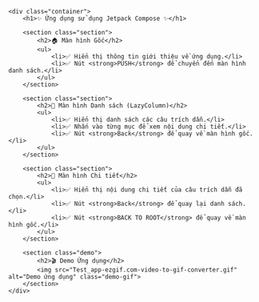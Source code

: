 
    <div class="container">
        <h1>✨ Ứng dụng sử dụng Jetpack Compose ✨</h1>

        <section class="section">
            <h2>🏠 Màn hình Gốc</h2>
            <ul>
                <li>✅ Hiển thị thông tin giới thiệu về ứng dụng.</li>
                <li>✅ Nút <strong>PUSH</strong> để chuyển đến màn hình danh sách.</li>
            </ul>
        </section>

        <section class="section">
            <h2>📜 Màn hình Danh sách (LazyColumn)</h2>
            <ul>
                <li>✅ Hiển thị danh sách các câu trích dẫn.</li>
                <li>✅ Nhấn vào từng mục để xem nội dung chi tiết.</li>
                <li>✅ Nút <strong>Back</strong> để quay về màn hình gốc.</li>
            </ul>
        </section>

        <section class="section">
            <h2>📖 Màn hình Chi tiết</h2>
            <ul>
                <li>✅ Hiển thị nội dung chi tiết của câu trích dẫn đã chọn.</li>
                <li>✅ Nút <strong>Back</strong> để quay lại danh sách.</li>
                <li>✅ Nút <strong>BACK TO ROOT</strong> để quay về màn hình gốc.</li>
            </ul>
        </section>

        <section class="demo">
            <h2>🎬 Demo Ứng dụng</h2>
            <img src="Test_app-ezgif.com-video-to-gif-converter.gif" alt="Demo ứng dụng" class="demo-gif">
        </section>
    </div>
